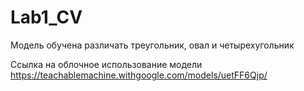 # Lab1_CV

Модель обучена различать треугольник, овал и четырехугольник 

Ссылка на облочное использование модели https://teachablemachine.withgoogle.com/models/uetFF6Qjp/
